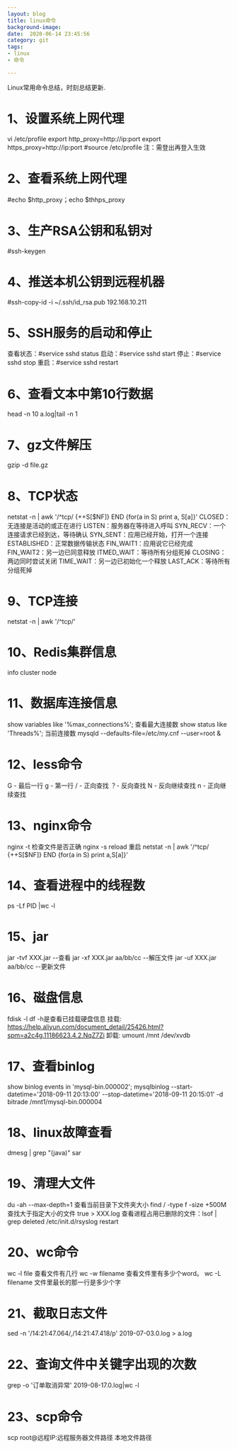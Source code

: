 ```yaml
---
layout: blog
title: linux命令
background-image: 
date:  2020-06-14 23:45:56
category: git
tags:
- linux
- 命令

---
```

Linux常用命令总结，时刻总结更新.

# 1、设置系统上网代理
vi /etc/profile
export http_proxy=http://ip:port
export https_proxy=http://ip:port
#source /etc/profile
注：需登出再登入生效

# 2、查看系统上网代理
#echo $http_proxy；echo $thhps_proxy

# 3、生产RSA公钥和私钥对
#ssh-keygen

# 4、推送本机公钥到远程机器
#ssh-copy-id -i ~/.ssh/id_rsa.pub 192.168.10.211

# 5、SSH服务的启动和停止
查看状态：#service sshd status
启动：#service sshd start
停止：#service sshd stop
重启：#service sshd restart

# 6、查看文本中第10行数据
head -n 10 a.log|tail -n 1

# 7、gz文件解压
gzip -d file.gz

# 8、TCP状态
netstat -n | awk '/^tcp/ {++S[$NF]} END {for(a in S) print a, S[a]}'
CLOSED：无连接是活动的或正在进行
LISTEN：服务器在等待进入呼叫
SYN_RECV：一个连接请求已经到达，等待确认
SYN_SENT：应用已经开始，打开一个连接
ESTABLISHED：正常数据传输状态
FIN_WAIT1：应用说它已经完成
FIN_WAIT2：另一边已同意释放
ITMED_WAIT：等待所有分组死掉
CLOSING：两边同时尝试关闭
TIME_WAIT：另一边已初始化一个释放
LAST_ACK：等待所有分组死掉

# 9、TCP连接
netstat -n | awk '/^tcp/'

# 10、Redis集群信息
info
cluster node

# 11、数据库连接信息
show variables like '%max_connections%';   查看最大连接数
show status like 'Threads%';   当前连接数
mysqld --defaults-file=/etc/my.cnf --user=root &
 
# 12、less命令 
G - 最后一行
g - 第一行
/ - 正向查找
？- 反向查找
N - 反向继续查找
n - 正向继续查找

# 13、nginx命令
nginx -t  检查文件是否正确
nginx -s reload  重启
netstat -n | awk '/^tcp/ {++S[$NF]} END {for(a in S) print a,S[a]}'

# 14、查看进程中的线程数
ps -Lf PID |wc -l

# 15、jar
jar -tvf XXX.jar  --查看
jar -xf  XXX.jar  aa/bb/cc  --解压文件
jar -uf  XXX.jar  aa/bb/cc  --更新文件

# 16、磁盘信息
fdisk -l
df -h是查看已挂载硬盘信息
挂载: https://help.aliyun.com/document_detail/25426.html?spm=a2c4g.11186623.4.2.NqZ7Zi
卸载: umount /mnt /dev/xvdb

# 17、查看binlog
show binlog events in 'mysql-bin.000002';
mysqlbinlog --start-datetime='2018-09-11 20:13:00' --stop-datetime='2018-09-11 20:15:01' -d bitrade /mnt1/mysql-bin.000004

# 18、linux故障查看
dmesg | grep "(java)"
sar

# 19、清理大文件
du -ah --max-depth=1  查看当前目录下文件夹大小
find / -type f -size +500M  查找大于指定大小的文件
true > XXX.log
查看进程占用已删除的文件：lsof | grep deleted 
/etc/init.d/rsyslog restart

# 20、wc命令
wc -l file 查看文件有几行
wc -w filename 查看文件里有多少个word。
wc -L filename 文件里最长的那一行是多少个字

# 21、截取日志文件
sed -n '/14:21:47.064/,/14:21:47.418/p'  2019-07-03.0.log > a.log

# 22、查询文件中关键字出现的次数
grep -o  '订单取消异常'  2019-08-17.0.log|wc -l

# 23、scp命令
scp root@远程IP:远程服务器文件路径   本地文件路径
